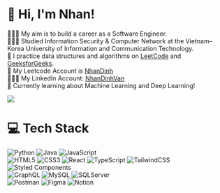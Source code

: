 <!-- Level 3: Add custom code -->

# 👋 Hi, I'm Nhan!
👩🏻‍💻 My aim is to build a career as a Software Engineer.<br/>
👩🏻‍🎓 Studied Information Security & Computer Network at the Vietnam–Korea University of Information and Communication Technology. <br/>
🎨 I practice data structures and algorithms on [LeetCode](https://leetcode.com/problemset/) and [GeeksforGeeks](https://www.geeksforgeeks.org/).<br/>
🌷 My Leetcode Account is [NhanDinh](https://leetcode.com/u/NhanDinh/)<br/>
👩🏻‍🎓 My LinkedIn Account: [NhanDinhVan](https://www.linkedin.com/in/nhandinhvan/?originalSubdomain=vn)<br/>
💭 Currently learning about Machine Learning and Deep Learning!<br/>

<!-- GitHub stats from https://github.com/anuraghazra/github-readme-stats -->
![](https://github-readme-stats.vercel.app/api?username=NhanDinhVan&theme=radical&hide_border=false&include_all_commits=true&count_private=true)<br/>

# 💻 Tech Stack
<!-- Badges from https://github.com/Ileriayo/markdown-badges -->
![Python](https://img.shields.io/badge/python-3670A0?style=for-the-badge&logo=python&logoColor=ffdd54)
![Java](https://img.shields.io/badge/java-%23ED8B00.svg?style=for-the-badge&logo=openjdk&logoColor=white)
![JavaScript](https://img.shields.io/badge/javascript-%23323330.svg?style=for-the-badge&logo=javascript&logoColor=%23F7DF1E)
<br/>
![HTML5](https://img.shields.io/badge/html5-%23E34F26.svg?style=for-the-badge&logo=html5&logoColor=white)
![CSS3](https://img.shields.io/badge/css3-%231572B6.svg?style=for-the-badge&logo=css3&logoColor=white)
![React](https://img.shields.io/badge/react-%2320232a.svg?style=for-the-badge&logo=react&logoColor=%2361DAFB)
![TypeScript](https://img.shields.io/badge/typescript-%23007ACC.svg?style=for-the-badge&logo=typescript&logoColor=white)
![TailwindCSS](https://img.shields.io/badge/tailwindcss-%2338B2AC.svg?style=for-the-badge&logo=tailwind-css&logoColor=white)
![Styled Components](https://img.shields.io/badge/styled--components-DB7093?style=for-the-badge&logo=styled-components&logoColor=white)
<br/>
![GraphQL](https://img.shields.io/badge/-GraphQL-%2338B2AC?style=for-the-badge&logo=graphql&logoColor=white)
![MySQL](https://img.shields.io/badge/-MySQL-E10098?style=for-the-badge&logo=mysql&logoColor=white)
![SQLServer](https://img.shields.io/badge/-SQLServer-3670A0?style=for-the-badge&logo=sqlserver&logoColor=white)
<br/>
![Postman](https://img.shields.io/badge/postman-%23F24E1E.svg?style=for-the-badge&logo=postman&logoColor=white)
![Figma](https://img.shields.io/badge/figma-%23FF0000.svg?style=for-the-badge&logo=figma&logoColor=white)
![Notion](https://img.shields.io/badge/Notion-%23000000.svg?style=for-the-badge&logo=notion&logoColor=white)
